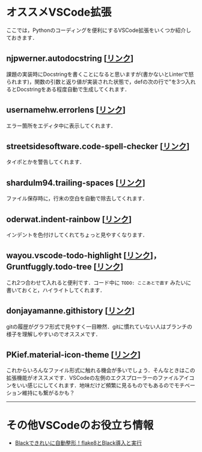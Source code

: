 # オススメVSCode拡張
ここでは，Pythonのコーディングを便利にするVSCode拡張をいくつか紹介しておきます．

## njpwerner.autodocstring [[リンク](https://marketplace.visualstudio.com/items?itemName=njpwerner.autodocstring)]
課題の実装時にDocstringを書くことになると思いますが(書かないとLinterで怒られます)，関数の引数と返り値が実装された状態で，defの次の行で"を3つ入れるとDocstringをある程度自動で生成してくれます．

## usernamehw.errorlens [[リンク](https://marketplace.visualstudio.com/items?itemName=usernamehw.errorlens)]
エラー箇所をエディタ中に表示してくれます．

## streetsidesoftware.code-spell-checker [[リンク](https://marketplace.visualstudio.com/items?itemName=streetsidesoftware.code-spell-checker)]
タイポとかを警告してくれます．

## shardulm94.trailing-spaces [[リンク](https://marketplace.visualstudio.com/items?itemName=shardulm94.trailing-spaces)]
ファイル保存時に，行末の空白を自動で除去してくれます．

## oderwat.indent-rainbow [[リンク](https://marketplace.visualstudio.com/items?itemName=oderwat.indent-rainbow)]
インデントを色付けしてくれてちょっと見やすくなります．

## wayou.vscode-todo-highlight [[リンク](https://marketplace.visualstudio.com/items?itemName=wayou.vscode-todo-highlight)]，Gruntfuggly.todo-tree [[リンク](https://marketplace.visualstudio.com/items?itemName=Gruntfuggly.todo-tree)]
これ2つ合わせて入れると便利です．コード中に `TODO: ここあとで直す` みたいに書いておくと，ハイライトしてくれます．

## donjayamanne.githistory [[リンク](https://marketplace.visualstudio.com/items?itemName=donjayamanne.githistory)]
gitの履歴がグラフ形式で見やすく一目瞭然．gitに慣れていない人はブランチの様子を理解しやすいのでオススメです．

## PKief.material-icon-theme [[リンク](https://marketplace.visualstudio.com/items?itemName=PKief.material-icon-theme)]
これからいろんなファイル形式に触れる機会が多いでしょう．そんなときはこの拡張機能がオススメです．VSCodeの左側のエクスプローラーのファイルアイコンをいい感じにしてくれます．地味だけど頻繁に見るものでもあるのでモチベーション維持にも繋がるかも？

---
# その他VSCodeのお役立ち情報
- [Blackできれいに自動整形！flake8とBlack導入と実行](https://qiita.com/tsu_0514/items/2d52c7bf79cd62d4af4a)
